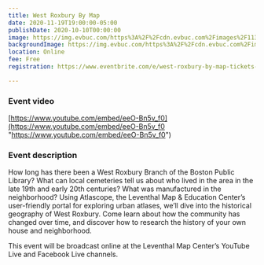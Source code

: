 ```yaml
---
title: West Roxbury By Map
date: 2020-11-19T19:00:00-05:00
publishDate: 2020-10-10T00:00:00
image: https://img.evbuc.com/https%3A%2F%2Fcdn.evbuc.com%2Fimages%2F113040367%2F167762409652%2F1%2Foriginal.20200929-170855?w=1080&auto=format%2Ccompress&q=75&sharp=10&rect=94%2C0%2C1730%2C865&s=de52a372cf336489ee4ae7b1af7a3c76
backgroundImage: https://img.evbuc.com/https%3A%2F%2Fcdn.evbuc.com%2Fimages%2F113040367%2F167762409652%2F1%2Foriginal.20200929-170855?w=1080&auto=format%2Ccompress&q=75&sharp=10&rect=94%2C0%2C1730%2C865&s=de52a372cf336489ee4ae7b1af7a3c76
location: Online
fee: Free
registration: https://www.eventbrite.com/e/west-roxbury-by-map-tickets-123211068623

---
```

### Event video

[https://www.youtube.com/embed/eeO-Bn5v_f0](https://www.youtube.com/embed/eeO-Bn5v_f0 "https://www.youtube.com/embed/eeO-Bn5v_f0")

### Event description

How long has there been a West Roxbury Branch of the Boston Public Library? What can local cemeteries tell us about who lived in the area in the late 19th and early 20th centuries? What was manufactured in the neighborhood? Using Atlascope, the Leventhal Map & Education Center’s user-friendly portal for exploring urban atlases, we’ll dive into the historical geography of West Roxbury. Come learn about how the community has changed over time, and discover how to research the history of your own house and neighborhood.

This event will be broadcast online at the Leventhal Map Center’s YouTube Live and Facebook Live channels.